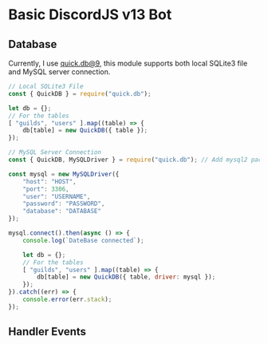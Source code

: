 # Basic DiscordJS v13 Bot

## Database
Currently, I use [quick.db@9](https://github.com/plexidev/quick.db/tree/9.1.6), this module supports both local SQLite3 file and MySQL server connection.
```js
// Local SQLite3 File
const { QuickDB } = require("quick.db");

let db = {};
// For the tables
[ "guilds", "users" ].map((table) => {
    db[table] = new QuickDB({ table });
});

// MySQL Server Connection
const { QuickDB, MySQLDriver } = require("quick.db"); // Add mysql2 package for MySqlDriver: npm i mysql2

const mysql = new MySQLDriver({
    "host": "HOST",
    "port": 3306,
    "user": "USERNAME",
    "password": "PASSWORD",
    "database": "DATABASE"
});

mysql.connect().then(async () => {
    console.log(`DateBase connected`);

    let db = {};
    // For the tables
    [ "guilds", "users" ].map((table) => {
        db[table] = new QuickDB({ table, driver: mysql });
    });
}).catch((err) => {
    console.error(err.stack);
});
```

## Handler Events
